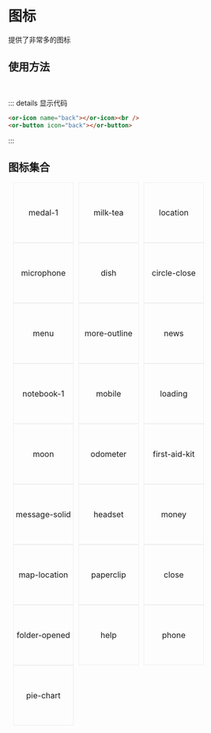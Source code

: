 # 图标

提供了非常多的图标

## 使用方法

<or-icon name='back'></or-icon>&nbsp;&nbsp;&nbsp;&nbsp;&nbsp;
<or-button icon="back"></or-button>

::: details 显示代码

```html
<or-icon name="back"></or-icon><br />
<or-button icon="back"></or-button>
```

:::

## 图标集合

<style>
    .all{
        display:flex;
        flex-wrap:wrap;
    }

.icon-base-style{
    margin-left:10px;
    border:1px solid #EEEEEE;
    width:120px;
    height:120px;
    display: flex;
    flex-direction: column;
    justify-content: center;
    align-items: center;
    cursor:pointer;

    }
.icon-size{
    font-size:18px;
}
.icon-base-style span{
    cursor:text;
    font-size:16px;
}
</style>
<div class="all">
<div class="icon-base-style"><or-icon class="icon-size" name='medal-1' ></or-icon><span>medal-1</span></div>
<div class="icon-base-style"><or-icon  class="icon-size" name='milk-tea'></or-icon><span>milk-tea</span></div>
<div class="icon-base-style"><or-icon name='location' class="icon-size" ></or-icon><span>location</span></div>
<div class="icon-base-style"><or-icon name='microphone' class="icon-size" ></or-icon><span>microphone</span></div>
<div class="icon-base-style"><or-icon class="icon-size"  name='dish'></or-icon><span>dish</span></div>

<div class="icon-base-style"><or-icon class="icon-size" name='circle-close'></or-icon><span>circle-close</span></div>
<div class="icon-base-style"><or-icon class="icon-size"  name='menu'></or-icon><span>menu</span></div>
<div class="icon-base-style"><or-icon class="icon-size"  name='more-outline'></or-icon><span>more-outline</span></div>
<div class="icon-base-style"><or-icon class="icon-size"  name='news'></or-icon><span>news</span></div>
<div class="icon-base-style"><or-icon class="icon-size"  name='notebook-1'></or-icon><span>notebook-1</span></div>

<div class="icon-base-style"><or-icon class="icon-size"  name='mobile'></or-icon><span>mobile</span></div>
<div class="icon-base-style"><or-icon class="icon-size"  name='loading'></or-icon><span>loading</span></div>
<div class="icon-base-style"><or-icon class="icon-size"  name='moon'></or-icon><span>moon</span></div>
<div class="icon-base-style"><or-icon class="icon-size"  name='odometer'></or-icon><span>odometer</span></div>
<div class="icon-base-style"><or-icon class="icon-size"  name='first-aid-kit'></or-icon><span>first-aid-kit</span></div>

<div class="icon-base-style"><or-icon class="icon-size"  name='message-solid'></or-icon><span>message-solid</span></div>
<div class="icon-base-style"><or-icon class="icon-size"  name='headset'></or-icon><span>headset</span></div>
<div class="icon-base-style"><or-icon class="icon-size"  name='money'></or-icon><span>money</span></div>
<div class="icon-base-style"><or-icon class="icon-size"  name='map-location'></or-icon><span>map-location</span></div>
<div class="icon-base-style"><or-icon class="icon-size"  name='paperclip'></or-icon><span>paperclip</span></div>

<div class="icon-base-style"><or-icon class="icon-size"  name='close'></or-icon><span>close</span></div>
<div class="icon-base-style"><or-icon class="icon-size"  name='folder-opened'></or-icon><span>folder-opened</span></div>
<div class="icon-base-style"><or-icon class="icon-size"  name='help'></or-icon><span>help</span></div>
<div class="icon-base-style"><or-icon class="icon-size"  name='phone'></or-icon><span>phone</span></div>
<div class="icon-base-style"><or-icon class="icon-size"  name='pie-chart'></or-icon><span>pie-chart</span></div>
</div>
